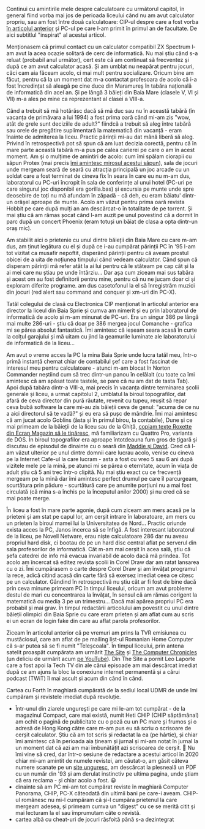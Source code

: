 Continui cu amintirile mele despre calculatoare cu următorul capitol, în general fiind vorba mai jos de perioada liceului când nu am avut calculator propriu, sau am fost între două calculatoare: CIP-ul despre care a fost vorba [în articolul anterior](https://www.rusiczki.net/2021/07/08/cronici-calculatoricesti-cip/) și PC-ul pe care l-am primit în primul an de facultate. De aici subtitlul "inspirat" al acestui articol.

Menționasem că primul contact cu un calculator compatibil ZX Spectrum l-am avut la acea ocazie solitară de cerc de informatică. Nu mai știu când s-a reluat (probabil anul următor), cert este că am continuat să frecventez și după ce am avut calculator acasă. Și am umblat nu neapărat pentru jocuri, căci cam aia făceam acolo, ci mai mult pentru socializare. Oricum bine am făcut, pentru că la un moment dat m-a contactat profesoara de acolo că i-a fost încredințat să aleagă pe cine duce din Maramureș în tabăra națională de informatică din acel an. Și pe lângă 3 băieți din Baia Mare (clasele V, VI și VII) m-a ales pe mine ca reprezentant al clasei a VIII-a.

Când a trebuit să mă hotărăsc dacă să mă duc sau nu în această tabără (în vacanța de primăvara a lui 1994) a fost prima oară când mi-am zis "wow, atât de grele sunt deciziile de adult?" fiindcă a trebuit să aleg între tabără sau orele de pregătire suplimentară la matematică din vacanță - eram înainte de admiterea la liceu. Practic părinții mi-au dat mână liberă să aleg. Privind în retrospectivă pot să spun că am luat decizia corectă, pentru că în mare parte această tabără m-a pus pe calea carierei pe care o am în acest moment. Am și o mulțime de amintiri de acolo: cum îmi spălam ciorapii cu săpun Protex (mai precis [îmi amintesc mirosul acestui săpun](https://www.rusiczki.net/2014/08/22/alti-10-ani/)), sala de jocuri unde mergeam seară de seară cu atracția principală un joc arcade cu un soldat care a fost terminat de cineva fix în seara în care eu nu m-am dus, laboratorul cu PC-uri încropit în sala de conferințe al unui hotel (PC-uri pe care singurul joc disponibil era gorilla.bas) și excursia pe munte unde spre deosebire de toți nu mă afundam în zăpadă - că deh, eu eram băiatu' dintr-un orășel aproape de munte. Acolo am văzut pentru prima oară revista Hobbit pe care după mulți an am descărcat-o în totalitate de pe torrent. Și mai știu că am rămas șocat când l-am auzit pe unul povestind că a dormit în parc după un concert Phoenix (eram totuși un băiat de clasa a opta dintr-un oraș mic).

Am stabilit aici o prietenie cu unul dintre băieții din Baia Mare cu care m-am dus, am ținut legătura cu el și după ce i-au cumpărat părinții PC în '95 l-am tot vizitat ca musafir nepoftit, disperând părinții pentru că aveam prostul obicei de a uita de noțiunea timpului când vedeam calculator. Când spun că disperam părinții mă refer atât la ai lui pentru că le stăteam pe cap cât și la ai mei care nu știau pe unde întârziu... Dar așa cum ziceam mai sus tabăra și acest om au fost definitorii pentru mine, pentru că nu ne jucam doar ci și exploram diferite programe. am dus casetofonul la el să înregistrăm muzici din jocuri (red alert sau command and conquer și xm-uri din PC-X).

Tatăl colegului de clasă cu Electronica CIP menționat în articolul anterior era director la liceul din Baia Sprie și cumva am nimerit și eu prin laboratorul de informatică de acolo și m-am minunat de PC-uri. Era un singur 386 pe lângă mai multe 286-uri - știu că doar pe 386 mergea jocul Comanche - grafica mi se părea absolut fantastică. Îmi amintesc că ieșeam seara acasă în curte la colțul garajului și mă uitam cu jind la geamurile luminate ale laboratorului de informatică de la liceu...

Am avut o vreme acces la PC la mina Baia Sprie unde lucra tatăl meu, într-o primă instanță chemat chiar de contabilul șef care a fost fascinat de interesul meu pentru calculatoare - atunci m-am blocat în Norton Commander neștiind cum să trec dintr-un panou în celălalt (cu toate ca îmi amintesc că am apăsat toate tastele, se pare că nu am dat de tasta Tab). Apoi după tabăra dintr-a VIII-a, mai precis în vacanța dintre terminarea școlii generale și liceu, a urmat capitolul 2, umblatul la biroul topografilor, dat afară de ceva director din pură răutate, revenit cu tupeu, reușit să repar ceva bubă software la care mi-au zis băieții ceva de genul: "acuma de ce nu a aici directorul să te vadă?" și eu era să pușc de mândrie. Îmi mai amintesc că am jucat acolo Goblins (ăsta și în primul birou, la contabile), Dune și ce mai primeam de la băieții de la liceu sau de la Ghiță, [copiam texte Roxette din Ecran Magazin să le tipăresc](https://www.rusiczki.net/2019/12/11/roxette/), mă familiarizam cu Quattro Pro, varianta de DOS. În biroul topografilor era aproape întotdeauna fum gros de țigară și discutau de episodul de dinainte cu o seară din [Maddie și David](https://en.wikipedia.org/wiki/Moonlighting_(TV_series)). Cred că l-am văzut ulterior pe unul dintre domnii care lucrau acolo, venise cu cineva pe la Internet Cafe-ul la care lucram - asta a fost cu vreo 5 sau 6 ani după vizitele mele pe la mină, pe atunci mi se părea o eternitate, acum în viața de adult știu că 5 ani trec într-o clipită. Nu mai știu exact cu ce frecvență mergeam pe la mină dar îmi amintesc perfect drumul pe care îl parcurgeam, scurtătura prin pădure - scurtătură care pe anumite porțiuni nu a mai fost circulată (că mina s-a închis pe la începutul anilor 2000) și nu cred că se mai poate merge.

În liceu a fost în mare parte agonie, după cum ziceam am mers acasă pe la prieteni și am stat pe capul lor, am cerșit intrare în laboratoare, am mers cu un prieten la biroul mamei lui la Universitatea de Nord... Practic oriunde exista acces la PC, Janos incerca să se înfigă. A fost interesant laboratorul de la liceu, pe Novell Netware, erau niște calculatoare 286 dar nu aveau propriul hard disk, ci bootau de pe un hard disc central aflat pe serverul din sala profesorilor de informatică. Cât m-am mai cerșit în acea sală, știu că șefa catedrei de info mă evacua invariabil de acolo dacă mă prindea. Tot acolo am încercat să editez revista școlii în Corel Draw dar am ratat lansarea cu o zi. Îmi cumpărasem o carte despre Corel Draw și am învățat programul la rece, adică citind acasă din carte fără să exersez imediat ceea ce citesc pe un calculator. Gândind în retrospectivă nu știu cât ar fi fost de bine dacă prin ceva minune primeam PC în timpul liceului, oricum am avut probleme destul de mari cu concentrarea la învățat, în sensul că am rămas corigent la matematică cu media 3 pe un trimestru... Dacă mai apărea propriul PC era probabil și mai grav. În timpul redactării articolului am povestit cu unul dintre băieții olimpici din Baia Sprie cu care eram prieten și am aflat cum au scris ei un ecran de login fake din care au aflat parola profesorilor.

Ziceam în articolul anterior că pe vremuri am prins la TVR emisiunea cu mustăciosul, care am aflat de pe mailing list-ul Romanian Home Computer că s-ar putea să se fi numit "Teleșcoala". În timpul liceului, prin antena satelit proaspăt cumpărata am urmărit [The Site](https://en.wikipedia.org/wiki/The_Site) și [The Computer Chronicles](https://en.wikipedia.org/wiki/Computer_Chronicles) (un deliciu de urmărit acum [pe YouTube](https://www.youtube.com/channel/UCkJ6eQKpHZgsZBla4JgKj3A)). Din The Site a pornit Leo Laporte care a fost apoi la Tech TV din ale cărui episoade am mai descărcat imediat după ce am ajuns la bloc la conexiune internet permanentă și a cărui podcast (TWiT) îl mai ascult și acum din când în când.

Cartea cu Forth în maghiară cumpărată de la sediul local UDMR de unde îmi cumpăram și revistele imediat după revoluție.

* Într-unul din ziarele ungurești pe care mi le-am tot cumpărat - de la magazinul Compact, care mai există, numit Heti CHIP (CHIP săptămânal) am ochit o pagină de publicitate cu o poză cu un PC mare și frumos și o adresă de Hong Kong către care m-am pus eu să scriu o scrisoare de cerșit calculator. Știu că am tot scris și redactat la ea (pe hârtie), și chiar îmi amintesc că în perioada aia țineam și jurnal și mi-am notat în jurnal la un moment dat că azi am mai îmbunătățit azi scrisoarea de cerșit. 🙂 Nu îmi vine să cred, dar într-o sesiune de redactare a acestui articol în 2020 chiar mi-am amintit de numele revistei, am căutat-o, am găsit câteva numere scanate pe un [site unguresc](https://retroujsag.com/), am descărcat la plesneală un PDF cu un număr din '93 și am derulat instinctiv pe ultima pagina, unde știam că era reclama - și chiar acolo a fost. 😀
* dinainte să am PC mi-am tot cumpărat reviste în maghiară Computer Panorama, CHIP, PC-X câteodată din ultimii bani pe care-i aveam. CHIP-ul românesc nu mi-l cumpăram că și-l cumpăra prietenul la care mergeam adesea, și primeam cumva un "digest" cu ce se merită citit și mai lecturam la el sau împrumutam câte o revistă.
* cartea albă cu cheat-uri de jocuri răsfoită până s-a dezintegrat
